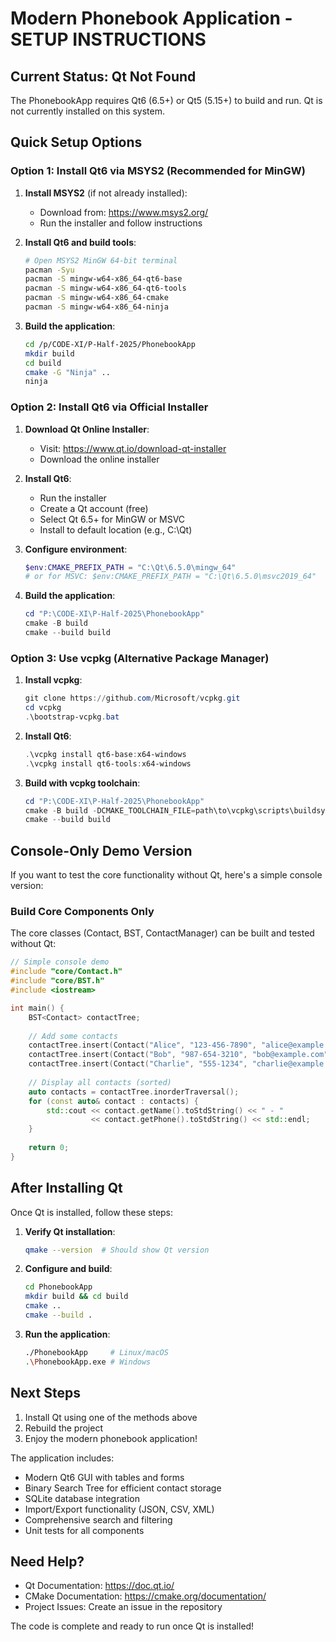 # Modern Phonebook Application - SETUP INSTRUCTIONS

## Current Status: Qt Not Found

The PhonebookApp requires Qt6 (6.5+) or Qt5 (5.15+) to build and run. Qt is not currently installed on this system.

## Quick Setup Options

### Option 1: Install Qt6 via MSYS2 (Recommended for MinGW)

1. **Install MSYS2** (if not already installed):
   - Download from: https://www.msys2.org/
   - Run the installer and follow instructions

2. **Install Qt6 and build tools**:
   ```bash
   # Open MSYS2 MinGW 64-bit terminal
   pacman -Syu
   pacman -S mingw-w64-x86_64-qt6-base
   pacman -S mingw-w64-x86_64-qt6-tools
   pacman -S mingw-w64-x86_64-cmake
   pacman -S mingw-w64-x86_64-ninja
   ```

3. **Build the application**:
   ```bash
   cd /p/CODE-XI/P-Half-2025/PhonebookApp
   mkdir build
   cd build
   cmake -G "Ninja" ..
   ninja
   ```

### Option 2: Install Qt6 via Official Installer

1. **Download Qt Online Installer**:
   - Visit: https://www.qt.io/download-qt-installer
   - Download the online installer

2. **Install Qt6**:
   - Run the installer
   - Create a Qt account (free)
   - Select Qt 6.5+ for MinGW or MSVC
   - Install to default location (e.g., C:\Qt)

3. **Configure environment**:
   ```powershell
   $env:CMAKE_PREFIX_PATH = "C:\Qt\6.5.0\mingw_64"
   # or for MSVC: $env:CMAKE_PREFIX_PATH = "C:\Qt\6.5.0\msvc2019_64"
   ```

4. **Build the application**:
   ```powershell
   cd "P:\CODE-XI\P-Half-2025\PhonebookApp"
   cmake -B build
   cmake --build build
   ```

### Option 3: Use vcpkg (Alternative Package Manager)

1. **Install vcpkg**:
   ```powershell
   git clone https://github.com/Microsoft/vcpkg.git
   cd vcpkg
   .\bootstrap-vcpkg.bat
   ```

2. **Install Qt6**:
   ```powershell
   .\vcpkg install qt6-base:x64-windows
   .\vcpkg install qt6-tools:x64-windows
   ```

3. **Build with vcpkg toolchain**:
   ```powershell
   cd "P:\CODE-XI\P-Half-2025\PhonebookApp"
   cmake -B build -DCMAKE_TOOLCHAIN_FILE=path\to\vcpkg\scripts\buildsystems\vcpkg.cmake
   cmake --build build
   ```

## Console-Only Demo Version

If you want to test the core functionality without Qt, here's a simple console version:

### Build Core Components Only

The core classes (Contact, BST, ContactManager) can be built and tested without Qt:

```cpp
// Simple console demo
#include "core/Contact.h"
#include "core/BST.h"
#include <iostream>

int main() {
    BST<Contact> contactTree;
    
    // Add some contacts
    contactTree.insert(Contact("Alice", "123-456-7890", "alice@example.com"));
    contactTree.insert(Contact("Bob", "987-654-3210", "bob@example.com"));
    contactTree.insert(Contact("Charlie", "555-1234", "charlie@example.com"));
    
    // Display all contacts (sorted)
    auto contacts = contactTree.inorderTraversal();
    for (const auto& contact : contacts) {
        std::cout << contact.getName().toStdString() << " - " 
                  << contact.getPhone().toStdString() << std::endl;
    }
    
    return 0;
}
```

## After Installing Qt

Once Qt is installed, follow these steps:

1. **Verify Qt installation**:
   ```bash
   qmake --version  # Should show Qt version
   ```

2. **Configure and build**:
   ```bash
   cd PhonebookApp
   mkdir build && cd build
   cmake ..
   cmake --build .
   ```

3. **Run the application**:
   ```bash
   ./PhonebookApp     # Linux/macOS
   .\PhonebookApp.exe # Windows
   ```

## Next Steps

1. Install Qt using one of the methods above
2. Rebuild the project
3. Enjoy the modern phonebook application!

The application includes:
- Modern Qt6 GUI with tables and forms
- Binary Search Tree for efficient contact storage
- SQLite database integration
- Import/Export functionality (JSON, CSV, XML)
- Comprehensive search and filtering
- Unit tests for all components

## Need Help?

- Qt Documentation: https://doc.qt.io/
- CMake Documentation: https://cmake.org/documentation/
- Project Issues: Create an issue in the repository

The code is complete and ready to run once Qt is installed!